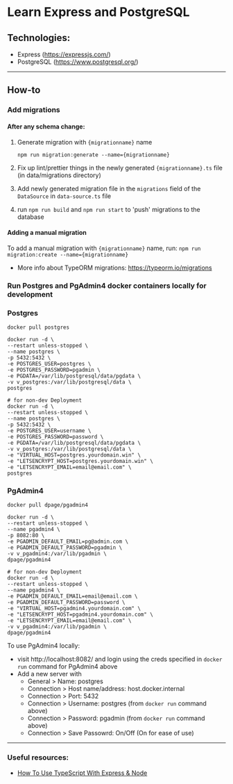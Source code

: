 # Learn Express and PostgreSQL

## Technologies:
- Express (https://expressjs.com/)
- PostgreSQL (https://www.postgresql.org/)

---

## How-to

### Add migrations

#### After any schema change:

1. Generate migration with `{migrationname}` name
    ```
    npm run migration:generate --name={migrationname}
    ```

2. Fix up lint/prettier things in the newly generated `{migrationname}.ts` file (in data/migrations directory)

3. Add newly generated migration file in the `migrations` field of the `DataSource` in `data-source.ts` file

4. run `npm run build` and `npm run start` to 'push' migrations to the database

#### Adding a manual migration

To add a manual migration with `{migrationname}` name, run:
`npm run migration:create --name={migrationname}`

- More info about TypeORM migrations: https://typeorm.io/migrations


### Run Postgres and PgAdmin4 docker containers locally for development

### Postgres
```
docker pull postgres

docker run -d \
--restart unless-stopped \
--name postgres \
-p 5432:5432 \
-e POSTGRES_USER=postgres \
-e POSTGRES_PASSWORD=pgadmin \
-e PGDATA=/var/lib/postgresql/data/pgdata \
-v v_postgres:/var/lib/postgresql/data \
postgres

# for non-dev Deployment
docker run -d \
--restart unless-stopped \
--name postgres \
-p 5432:5432 \
-e POSTGRES_USER=username \
-e POSTGRES_PASSWORD=password \
-e PGDATA=/var/lib/postgresql/data/pgdata \
-v v_postgres:/var/lib/postgresql/data \
-e "VIRTUAL_HOST=postgres.yourdomain.win" \
-e "LETSENCRYPT_HOST=postgres.yourdomain.win" \
-e "LETSENCRYPT_EMAIL=email@email.com" \
postgres
```

### PgAdmin4

```
docker pull dpage/pgadmin4

docker run -d \
--restart unless-stopped \
--name pgadmin4 \
-p 8082:80 \
-e PGADMIN_DEFAULT_EMAIL=pg@admin.com \
-e PGADMIN_DEFAULT_PASSWORD=pgadmin \
-v v_pgadmin4:/var/lib/pgadmin \
dpage/pgadmin4

# for non-dev Deployment
docker run -d \
--restart unless-stopped \
--name pgadmin4 \
-e PGADMIN_DEFAULT_EMAIL=email@email.com \
-e PGADMIN_DEFAULT_PASSWORD=password \
-e "VIRTUAL_HOST=pgadmin4.yourdomain.com" \
-e "LETSENCRYPT_HOST=pgadmin4.yourdomain.com" \
-e "LETSENCRYPT_EMAIL=email@email.com" \
-v v_pgadmin4:/var/lib/pgadmin \
dpage/pgadmin4
```

To use PgAdmin4 locally:
- visit http://localhost:8082/ and login using the creds specified in `docker run` command for PgAdmin4 above
- Add a new server with
  - General > Name: postgres
  - Connection > Host name/address: host.docker.internal
  - Connection > Port: 5432
  - Connection > Username: postgres (from `docker run` command above)
  - Connection > Password: pgadmin (from `docker run` command above)
  - Connection > Save Passowrd: On/Off (On for ease of use)

---

### Useful resources:
- [How To Use TypeScript With Express & Node](https://www.youtube.com/watch?v=qy8PxD3alWw)